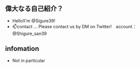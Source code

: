 ## 偉大なる自己紹介？

- Hello!I'm @Sigure39!
- 📫contact ... Please contact us by DM on Twitter!　account：@Shigure_san39

## infomation

- Not in particular

<!---
Sigure39/Sigure39 は✨ 特別な✨ リポジトリです。なぜなら `README.md` (このファイル) が GitHub のプロファイルに表示されるからです。
プレビューリンクをクリックすると、変更内容を確認することができます。
--->

